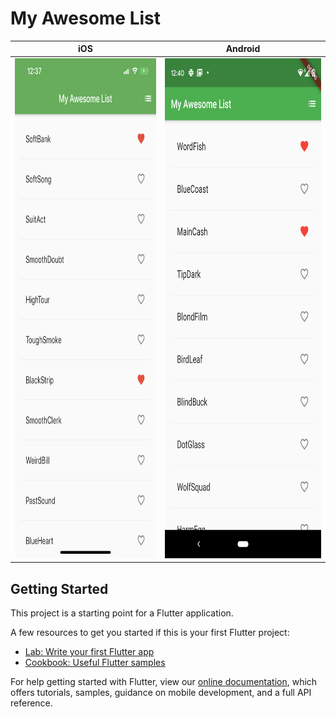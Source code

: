 # My Awesome List

|                       iOS                        |                       Android                        |
| :----------------------------------------------: | :--------------------------------------------------: |
| <img height="800" src="./screenshots/ios.PNG" /> | <img height="800" src="./screenshots/android.png" /> |

## Getting Started

This project is a starting point for a Flutter application.

A few resources to get you started if this is your first Flutter project:

- [Lab: Write your first Flutter app](https://flutter.dev/docs/get-started/codelab)
- [Cookbook: Useful Flutter samples](https://flutter.dev/docs/cookbook)

For help getting started with Flutter, view our
[online documentation](https://flutter.dev/docs), which offers tutorials,
samples, guidance on mobile development, and a full API reference.
